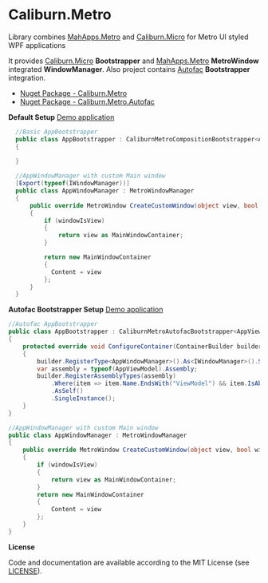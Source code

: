 Caliburn.Metro
==============

Library combines [MahApps.Metro](http://mahapps.com/MahApps.Metro/) and [Caliburn.Micro](http://caliburnmicro.codeplex.com/) for Metro UI styled WPF applications 

It provides [Caliburn.Micro](http://caliburnmicro.codeplex.com/) **Bootstrapper** and [MahApps.Metro](http://mahapps.com/MahApps.Metro/) **MetroWindow** integrated  **WindowManager**. Also project contains [Autofac](http://code.google.com/p/autofac/) **Bootstrapper** integration. 


* [Nuget Package - Caliburn.Metro](https://nuget.org/packages/Caliburn.Metro)
* [Nuget Package - Caliburn.Metro.Autofac](https://nuget.org/packages/Caliburn.Metro.Autofac)

**Default Setup**
[Demo application](https://github.com/ziyasal/Caliburn.Metro/tree/master/Caliburn.Metro.Sample)
```csharp
  //Basic AppBootstrapper
  public class AppBootstrapper : CaliburnMetroCompositionBootstrapper<AppViewModel>
  {

  }
    
  //AppWindowManager with custom Main window
  [Export(typeof(IWindowManager))]
  public class AppWindowManager : MetroWindowManager
  {
      public override MetroWindow CreateCustomWindow(object view, bool windowIsView)
      {
          if (windowIsView)
          {
              return view as MainWindowContainer;
          }

          return new MainWindowContainer
          {
            Content = view
          };
      }
  }
```

**Autofac Bootstrapper Setup**
[Demo application](https://github.com/ziyasal/Caliburn.Metro/tree/master/Caliburn.Metro.Autofac.Sample)
```csharp
//Autofac AppBootstrapper
public class AppBootstrapper : CaliburnMetroAutofacBootstrapper<AppViewModel>
{
    protected override void ConfigureContainer(ContainerBuilder builder)
    {
        builder.RegisterType<AppWindowManager>().As<IWindowManager>().SingleInstance();
        var assembly = typeof(AppViewModel).Assembly;
        builder.RegisterAssemblyTypes(assembly)
            .Where(item => item.Name.EndsWith("ViewModel") && item.IsAbstract == false)
            .AsSelf()
            .SingleInstance();
    }
}

//AppWindowManager with custom Main window
public class AppWindowManager : MetroWindowManager
{
    public override MetroWindow CreateCustomWindow(object view, bool windowIsView)
    {
        if (windowIsView)
        {
            return view as MainWindowContainer;
        }
        return new MainWindowContainer
        {
            Content = view
        };
    }
}
```



**License**

Code and documentation are available according to the MIT License (see [LICENSE](https://github.com/ziyasal/Caliburn.Metro/blob/master/LICENSE)).
